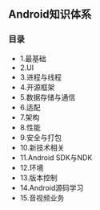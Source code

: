 ## Android知识体系

### 目录

- 1.最基础
- 2.UI
- 3.进程与线程
- 4.开源框架
- 5.数据存储与通信
- 6.适配
- 7.架构
- 8.性能
- 9.安全与打包
- 10.新技术相关
- 11.Android SDK与NDK
- 12.环境
- 13.版本控制
- 14.Android源码学习
- 15.音视频业务
